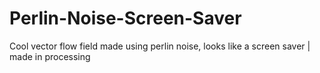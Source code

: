 # Perlin-Noise-Screen-Saver
Cool vector flow field made using perlin noise, looks like a screen saver | made in processing
